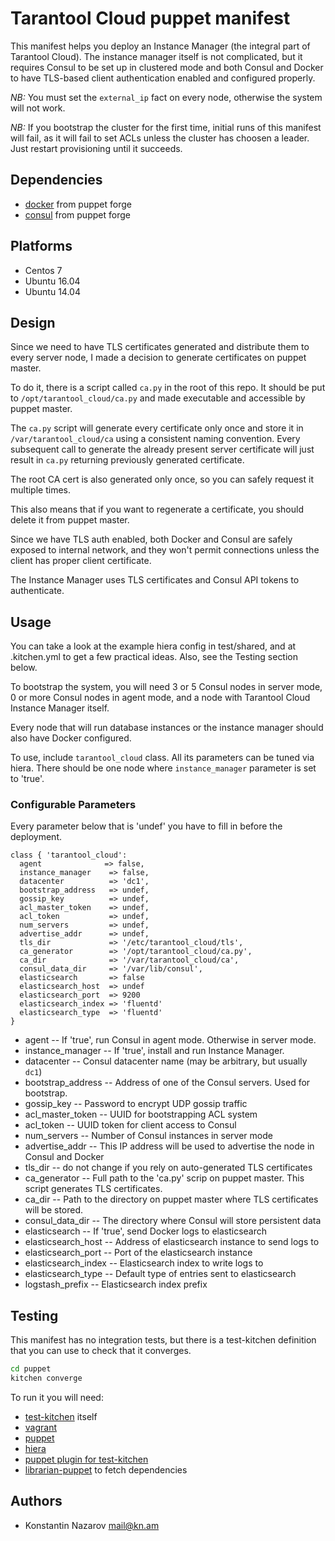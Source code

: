 # Tarantool Cloud puppet manifest

This manifest helps you deploy an Instance Manager (the integral part of
Tarantool Cloud). The instance manager itself is not complicated, but
it requires Consul to be set up in clustered mode and both Consul and
Docker to have TLS-based client authentication enabled and configured
properly.

*NB:* You must set the `external_ip` fact on every node, otherwise the
system will not work.

*NB:* If you bootstrap the cluster for the first time, initial runs
of this manifest will fail, as it will fail to set ACLs unless the
cluster has choosen a leader. Just restart provisioning until it
succeeds.

## Dependencies

* [docker](https://forge.puppet.com/garethr/docker) from puppet forge
* [consul](https://forge.puppet.com/KyleAnderson/consul) from puppet forge

## Platforms

* Centos 7
* Ubuntu 16.04
* Ubuntu 14.04

## Design

Since we need to have TLS certificates generated and distribute them to
every server node, I made a decision to generate certificates on puppet
master.

To do it, there is a script called `ca.py` in the root of this repo. It
should be put to `/opt/tarantool_cloud/ca.py` and made executable and
accessible by puppet master.

The `ca.py` script will generate every certificate only once and store
it in `/var/tarantool_cloud/ca` using a consistent naming convention.
Every subsequent call to generate the already present server certificate
will just result in `ca.py` returning previously generated certificate.

The root CA cert is also generated only once, so you can safely request
it multiple times.

This also means that if you want to regenerate a certificate, you should
delete it from puppet master.

Since we have TLS auth enabled, both Docker and Consul are safely
exposed to internal network, and they won't permit connections unless
the client has proper client certificate.

The Instance Manager uses TLS certificates and Consul API tokens to
authenticate.

## Usage

You can take a look at the example hiera config in test/shared, and at
.kitchen.yml to get a few practical ideas. Also, see the Testing section below.

To bootstrap the system, you will need 3 or 5 Consul nodes in server mode,
0 or more Consul nodes in agent mode, and a node with Tarantool Cloud
Instance Manager itself.

Every node that will run database instances or the instance manager should
also have Docker configured.

To use, include `tarantool_cloud` class. All its parameters can be tuned via
hiera. There should be one node where `instance_manager` parameter is set
to 'true'.


### Configurable Parameters

Every parameter below that is 'undef' you have to fill in before the deployment.

``` puppet
class { 'tarantool_cloud':
  agent              => false,
  instance_manager    => false,
  datacenter          => 'dc1',
  bootstrap_address   => undef,
  gossip_key          => undef,
  acl_master_token    => undef,
  acl_token           => undef,
  num_servers         => undef,
  advertise_addr      => undef,
  tls_dir             => '/etc/tarantool_cloud/tls',
  ca_generator        => '/opt/tarantool_cloud/ca.py',
  ca_dir              => '/var/tarantool_cloud/ca',
  consul_data_dir     => '/var/lib/consul',
  elasticsearch       => false
  elasticsearch_host  => undef
  elasticsearch_port  => 9200
  elasticsearch_index => 'fluentd'
  elasticsearch_type  => 'fluentd'
}
```

* agent -- If 'true', run Consul in agent mode. Otherwise in server mode.
* instance_manager -- If 'true', install and run Instance Manager.
* datacenter -- Consul datacenter name (may be arbitrary, but usually `dc1`)
* bootstrap_address -- Address of one of the Consul servers. Used for bootstrap.
* gossip_key -- Password to encrypt UDP gossip traffic
* acl_master_token -- UUID for bootstrapping ACL system
* acl_token -- UUID token for client access to Consul
* num_servers -- Number of Consul instances in server mode
* advertise_addr -- This IP address will be used to advertise the node in Consul and Docker
* tls_dir -- do not change if you rely on auto-generated TLS certificates
* ca_generator -- Full path to the 'ca.py' scrip on puppet master. This script generates TLS certificates.
* ca_dir -- Path to the directory on puppet master where TLS certificates will be stored.
* consul_data_dir -- The directory where Consul will store persistent data
* elasticsearch -- If 'true', send Docker logs to elasticsearch
* elasticsearch_host -- Address of elasticsearch instance to send logs to
* elasticsearch_port -- Port of the elasticsearch instance
* elasticsearch_index -- Elasticsearch index to write logs to
* elasticsearch_type -- Default type of entries sent to elasticsearch
* logstash_prefix -- Elasticsearch index prefix
## Testing

This manifest has no integration tests, but there is a test-kitchen definition
that you can use to check that it converges.

``` bash
cd puppet
kitchen converge
```

To run it you will need:

* [test-kitchen](http://kitchen.ci) itself
* [vagrant](http://vagrantup.com)
* [puppet](https://puppet.com)
* [hiera](https://github.com/puppetlabs/hiera)
* [puppet plugin for test-kitchen](https://github.com/neillturner/kitchen-puppet)
* [librarian-puppet](http://librarian-puppet.com) to fetch dependencies

## Authors

* Konstantin Nazarov <mail@kn.am>
